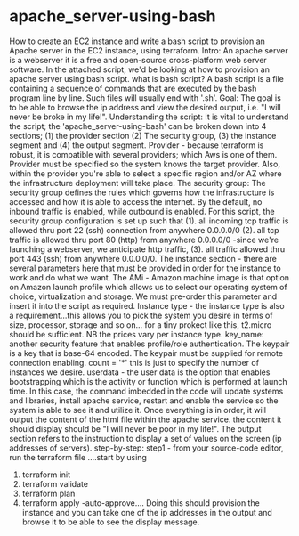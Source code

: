 # apache_server-using-bash
How to create an EC2 instance and write a bash script to provision an Apache server in the EC2 instance, using terraform.
Intro: An apache server is a webserver it is a free and open-source cross-platform web server software. In the attached script, we'd be looking at how to provision an apache server using bash script.
what is bash script? A bash script is a file containing a sequence of commands that are executed by the bash program line by line. Such files will usually end with '.sh'.
Goal: The goal is to be able to browse the ip address and view the desired output, i.e. "I will never be broke in my life!".
Understanding the script:
It is vital to understand the script; the 'apache_server-using-bash' can be broken down into 4 sections; (1) the provider section
(2) The security group, (3) the instance segment and (4) the output segment.
Provider - because terraform is robust, it is compatible with several providers; which Aws is one of them. Provider must be specified so the system knows the target provider. Also, within the provider you're able to select a specific region and/or AZ where the infrastructure deployment will take place.
The security group: The security group defines the rules which governs how the infrastructure is accessed and how it is able to access the internet. By the default, no inbound traffic is enabled, while outbound is enabled. For this script, the security group configuration is set up such that (1). all incoming tcp traffic is allowed thru port 22 (ssh) connection from anywhere 0.0.0.0/0 (2). all tcp traffic is allowed thru port 80 (http) from anywhere 0.0.0.0/0 -since we're launching a webserver, we anticipate http traffic, (3). all traffic allowed thru port 443 (ssh) from anywhere 0.0.0.0/0. 
The instance section - there are several parameters here that must be provided in order for the instance to work and do what we want. 
The AMi - Amazon machine image is that option on Amazon launch profile which allows us to select our operating system of choice, virtualization and storage. We must pre-order this parameter and insert it into the script as required.
Instance type - the instance type is also a requirement...this allows you to pick the system you desire in terms of size, processor, storage and so on... for a tiny prokect like this, t2.micro should be sufficient. NB the prices vary per instance type.
key_name: another security feature that enables profile/role authentication. The keypair is a key that is base-64 encoded. The keypair must be supplied for remote connection enabling.
count = '*' this is just to specify the number of instances we desire.
userdata - the user data is the option that enables bootstrapping which is the activity or function which is performed at launch time. In this case, the command imbedded in the code will update systems and libraries, install apache service, restart and enable the service so the system is able to see it and utilize it. Once everything is in order, it will output the content of the html file within the apache service. the content it should display should be "I will never be poor in my life!". 
The output section refers to the instruction to display a set of values on the screen (ip addresses of servers).
step-by-step:
step1 - from your source-code editor, run the terraform file ....start by using 
1. terraform init
2. terraform validate
3. terraform plan
4. terraform apply -auto-approve....
Doing this should provision the instance and you can take one of the ip addresses in the output and browse it to be able to see the display message.
